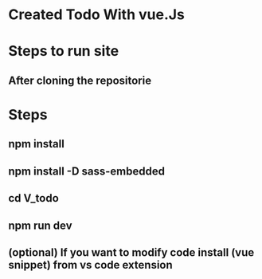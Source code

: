 # Created Todo With vue.Js

# Steps to run site

## After cloning the repositorie

# Steps
## npm install
## npm install -D sass-embedded
## cd V_todo
## npm run dev 

## (optional) If you want to modify code install (vue snippet) from vs code extension
